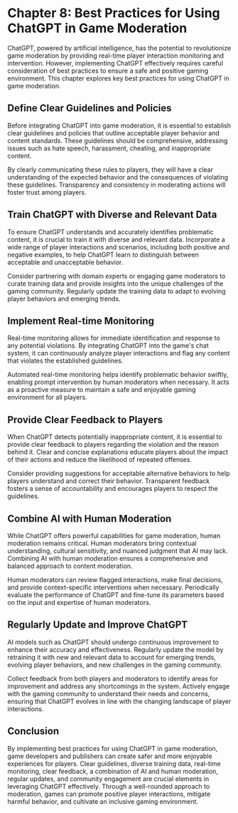 Chapter 8: Best Practices for Using ChatGPT in Game Moderation
==============================================================

ChatGPT, powered by artificial intelligence, has the potential to revolutionize game moderation by providing real-time player interaction monitoring and intervention. However, implementing ChatGPT effectively requires careful consideration of best practices to ensure a safe and positive gaming environment. This chapter explores key best practices for using ChatGPT in game moderation.

Define Clear Guidelines and Policies
------------------------------------

Before integrating ChatGPT into game moderation, it is essential to establish clear guidelines and policies that outline acceptable player behavior and content standards. These guidelines should be comprehensive, addressing issues such as hate speech, harassment, cheating, and inappropriate content.

By clearly communicating these rules to players, they will have a clear understanding of the expected behavior and the consequences of violating these guidelines. Transparency and consistency in moderating actions will foster trust among players.

Train ChatGPT with Diverse and Relevant Data
--------------------------------------------

To ensure ChatGPT understands and accurately identifies problematic content, it is crucial to train it with diverse and relevant data. Incorporate a wide range of player interactions and scenarios, including both positive and negative examples, to help ChatGPT learn to distinguish between acceptable and unacceptable behavior.

Consider partnering with domain experts or engaging game moderators to curate training data and provide insights into the unique challenges of the gaming community. Regularly update the training data to adapt to evolving player behaviors and emerging trends.

Implement Real-time Monitoring
------------------------------

Real-time monitoring allows for immediate identification and response to any potential violations. By integrating ChatGPT into the game's chat system, it can continuously analyze player interactions and flag any content that violates the established guidelines.

Automated real-time monitoring helps identify problematic behavior swiftly, enabling prompt intervention by human moderators when necessary. It acts as a proactive measure to maintain a safe and enjoyable gaming environment for all players.

Provide Clear Feedback to Players
---------------------------------

When ChatGPT detects potentially inappropriate content, it is essential to provide clear feedback to players regarding the violation and the reason behind it. Clear and concise explanations educate players about the impact of their actions and reduce the likelihood of repeated offenses.

Consider providing suggestions for acceptable alternative behaviors to help players understand and correct their behavior. Transparent feedback fosters a sense of accountability and encourages players to respect the guidelines.

Combine AI with Human Moderation
--------------------------------

While ChatGPT offers powerful capabilities for game moderation, human moderation remains critical. Human moderators bring contextual understanding, cultural sensitivity, and nuanced judgment that AI may lack. Combining AI with human moderation ensures a comprehensive and balanced approach to content moderation.

Human moderators can review flagged interactions, make final decisions, and provide context-specific interventions when necessary. Periodically evaluate the performance of ChatGPT and fine-tune its parameters based on the input and expertise of human moderators.

Regularly Update and Improve ChatGPT
------------------------------------

AI models such as ChatGPT should undergo continuous improvement to enhance their accuracy and effectiveness. Regularly update the model by retraining it with new and relevant data to account for emerging trends, evolving player behaviors, and new challenges in the gaming community.

Collect feedback from both players and moderators to identify areas for improvement and address any shortcomings in the system. Actively engage with the gaming community to understand their needs and concerns, ensuring that ChatGPT evolves in line with the changing landscape of player interactions.

Conclusion
----------

By implementing best practices for using ChatGPT in game moderation, game developers and publishers can create safer and more enjoyable experiences for players. Clear guidelines, diverse training data, real-time monitoring, clear feedback, a combination of AI and human moderation, regular updates, and community engagement are crucial elements in leveraging ChatGPT effectively. Through a well-rounded approach to moderation, games can promote positive player interactions, mitigate harmful behavior, and cultivate an inclusive gaming environment.
